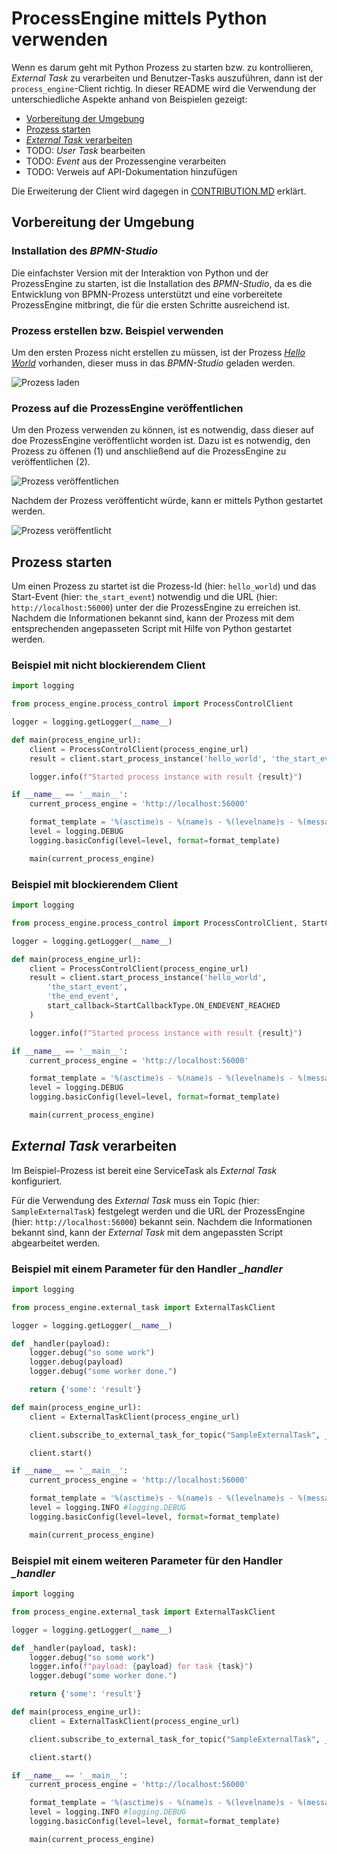 # ProcessEngine mittels Python verwenden

Wenn es darum geht mit Python Prozess zu starten bzw. zu kontrollieren, *External Task* zu verarbeiten 
und Benutzer-Tasks auszuführen, dann ist der `process_engine`-Client richtig. In dieser README 
wird die Verwendung der unterschiedliche Aspekte anhand von Beispielen gezeigt:

- [Vorbereitung der Umgebung](#vorbereitung-der-umgebung)
- [Prozess starten](#prozesss-starten)
- [*External Task* verarbeiten](#external-task-verarbeiten)
- TODO: *User Task* bearbeiten
- TODO: *Event* aus der Prozessengine verarbeiten
- TODO: Verweis auf API-Dokumentation hinzufügen

Die Erweiterung der Client wird dagegen in [CONTRIBUTION.MD](CONTRIBUTION.MD) erklärt.

## Vorbereitung der Umgebung

### Installation des *BPMN-Studio*

Die einfachster Version mit der Interaktion von Python und der ProzessEngine zu starten,
ist die Installation des *BPMN-Studio*, da es die Entwicklung von BPMN-Prozess unterstützt
und eine vorbereitete ProzessEngine mitbringt, die für die ersten Schritte ausreichend ist.

### Prozess erstellen bzw. Beispiel verwenden

Um den ersten Prozess nicht erstellen zu müssen, ist der Prozess *[Hello World](samples/bpmn_models/hello_world.bpmn)* 
vorhanden, dieser muss in das *BPMN-Studio* geladen werden.

![Prozess laden](docs/open_process.png)

### Prozess auf die ProzessEngine veröffentlichen

Um den Prozess verwenden zu können, ist es notwendig, dass
dieser auf doe ProzessEngine veröffentlicht worden ist. Dazu ist es notwendig, den Prozess zu öffenen (1) und anschließend auf die ProzessEngine zu veröffentlichen (2).

![Prozess veröffentlichen](docs/deploy_process.png)

Nachdem der Prozess veröffenticht würde, kann er mittels Python gestartet werden.

![Prozess veröffentlicht](docs/deployed_process.png)

## Prozess starten

Um einen Prozess zu startet ist die Prozess-Id (hier: `hello_world`) und das Start-Event (hier: `the_start_event`) notwendig und die URL (hier: `http://localhost:56000`) unter der die ProzessEngine zu erreichen ist. Nachdem die Informationen bekannt sind, kann der Prozess mit dem entsprechenden angepasseten Script mit Hilfe von Python gestartet werden.

### Beispiel mit nicht blockierendem Client

```python
import logging

from process_engine.process_control import ProcessControlClient

logger = logging.getLogger(__name__)

def main(process_engine_url):
    client = ProcessControlClient(process_engine_url)
    result = client.start_process_instance('hello_world', 'the_start_event')

    logger.info(f"Started process instance with result {result}")

if __name__ == '__main__':
    current_process_engine = 'http://localhost:56000'

    format_template = '%(asctime)s - %(name)s - %(levelname)s - %(message)s'
    level = logging.DEBUG
    logging.basicConfig(level=level, format=format_template)

    main(current_process_engine)
```

### Beispiel mit blockierendem Client

```python
import logging

from process_engine.process_control import ProcessControlClient, StartCallbackType

logger = logging.getLogger(__name__)

def main(process_engine_url):
    client = ProcessControlClient(process_engine_url)
    result = client.start_process_instance('hello_world', 
        'the_start_event',
        'the_end_event', 
        start_callback=StartCallbackType.ON_ENDEVENT_REACHED
    )

    logger.info(f"Started process instance with result {result}")

if __name__ == '__main__':
    current_process_engine = 'http://localhost:56000'

    format_template = '%(asctime)s - %(name)s - %(levelname)s - %(message)s'
    level = logging.DEBUG
    logging.basicConfig(level=level, format=format_template)

    main(current_process_engine)
```

## *External Task* verarbeiten

Im Beispiel-Prozess ist bereit eine ServiceTask als *External Task* konfiguriert. 

Für die Verwendung des *External Task* muss ein Topic (hier: `SampleExternalTask`) festgelegt werden und die URL der ProzessEngine (hier: `http://localhost:56000`) bekannt sein.
Nachdem die Informationen bekannt sind, kann der *External Task* mit dem angepassten Script abgearbeitet werden.

### Beispiel mit einem Parameter für den Handler *_handler*

```python
import logging

from process_engine.external_task import ExternalTaskClient

logger = logging.getLogger(__name__)

def _handler(payload):
    logger.debug("so some work")
    logger.debug(payload)
    logger.debug("some worker done.")

    return {'some': 'result'}

def main(process_engine_url):
    client = ExternalTaskClient(process_engine_url)

    client.subscribe_to_external_task_for_topic("SampleExternalTask", _handler)

    client.start()

if __name__ == '__main__':
    current_process_engine = 'http://localhost:56000'

    format_template = '%(asctime)s - %(name)s - %(levelname)s - %(message)s'
    level = logging.INFO #logging.DEBUG
    logging.basicConfig(level=level, format=format_template)

    main(current_process_engine)
```

### Beispiel mit einem weiteren Parameter für den Handler *_handler*

```python
import logging

from process_engine.external_task import ExternalTaskClient

logger = logging.getLogger(__name__)

def _handler(payload, task):
    logger.debug("so some work")
    logger.info(f"payload: {payload} for task {task}")
    logger.debug("some worker done.")

    return {'some': 'result'}

def main(process_engine_url):
    client = ExternalTaskClient(process_engine_url)

    client.subscribe_to_external_task_for_topic("SampleExternalTask", _handler)

    client.start()

if __name__ == '__main__':
    current_process_engine = 'http://localhost:56000'

    format_template = '%(asctime)s - %(name)s - %(levelname)s - %(message)s'
    level = logging.INFO #logging.DEBUG
    logging.basicConfig(level=level, format=format_template)

    main(current_process_engine)
```

